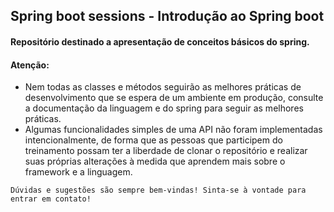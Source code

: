 ## Spring boot sessions - Introdução ao Spring boot

#### Repositório destinado a apresentação de conceitos básicos do spring.

#### Atenção:
 
* Nem todas as classes e métodos seguirão as melhores práticas de desenvolvimento 
que se espera de um ambiente em produção, consulte a documentação da linguagem 
e do spring para seguir as melhores práticas.
* Algumas funcionalidades simples de uma API não foram implementadas intencionalmente,
de forma que as pessoas que participem do treinamento possam ter a liberdade de clonar
o repositório e realizar suas próprias alterações à medida que aprendem mais sobre o
framework e a linguagem.

``` text
Dúvidas e sugestões são sempre bem-vindas! Sinta-se à vontade para entrar em contato!
```